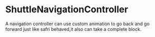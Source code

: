 # ShuttleNavigationController
A navigation controller can use custom animation to go back and go forward just like safri behaved,it also can take a complete block.
